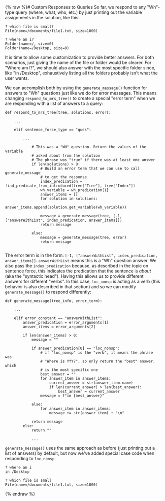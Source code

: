 {% raw %}# Custom Responses to Queries
So far, we respond to any "Wh"-type query (where, what, who, etc.) by just printing out the variable assignments in the solution, like this:

```
? which file is small?
File(name=/documents/file1.txt, size=1000)

? where am i?
Folder(name=/, size=0)
Folder(name=/Desktop, size=0)
```

It is time to allow some customization to provide better answers.  For both scenarios, just giving the name of the file or folder would be clearer. For "Where am I?", we should also answer with the most specific folder since, like "in /Desktop", exhaustively listing all the folders probably isn't what the user wants.  

We can accomplish both by using the `generate_message()` function for answers to "Wh" questions just like we do for error messages. This means changing `respond_to_mrs_tree()` to create a special "error term" when we are responding with a list of answers to a query: 

```
def respond_to_mrs_tree(tree, solutions, error):
    
    ...
    
    elif sentence_force_type == "ques":
        
        ...
        
            # This was a "WH" question. Return the values of the variable 
            # asked about from the solution
            # The phrase was "true" if there was at least one answer
            if len(solutions) > 0:
                # Build an error term that we can use to call generate_message
                # to get the response
                index_predication = find_predicate_from_introduced(tree["Tree"], tree["Index"])
                wh_variable = wh_predication[1]
                answer_items = []
                for solution in solutions:
                    answer_items.append(solution.get_variable(wh_variable))

                message = generate_message(tree, [-1, ["answerWithList", index_predication, answer_items]])
                return message
            
            else:
                message = generate_message(tree, error)
                return message
                
```

The error term is in the form: `[-1, ["answerWithList", index_predication, answer_items]]`. `answerWithList` means this is a "Wh" question answer. We also pass the `index_predication` because, as described in the topic on sentence force, this indicates the predication that the sentence is *about* (aka the "syntactic head"). Having this allows us to provide different answers for different "verbs". In this case, `loc_nonsp` is acting as a verb (this behavior is also described in that section) and so we can modify `generate_message()` to respond differently:

```
def generate_message(tree_info, error_term):
    
    ...
    
    elif error_constant == "answerWithList":
        answer_predication = error_arguments[1]
        answer_items = error_arguments[2]

        if len(answer_items) > 0:
            message = ""

            if answer_predication[0] == "loc_nonsp":
                # if "loc_nonsp" is the "verb", it means the phrase was
                # "Where is YYY?", so only return the "best" answer, which 
                # is the most specific one
                best_answer = ""
                for answer_item in answer_items:
                    current_answer = str(answer_item.name)
                    if len(current_answer) > len(best_answer):
                        best_answer = current_answer
                message = f"in {best_answer}"

            else:
                for answer_item in answer_items:
                    message += str(answer_item) + "\n"

            return message
        else:
            return ""
                
            ...
```

`generate_message()` uses the same approach as before (just printing out a list of answers) by default, but now we've added special case code when responding to `loc_nonsp`:

```
? where am i
in /Desktop

? which file is small
File(name=/documents/file1.txt, size=1000)
```
<update date omitted for speed>{% endraw %}